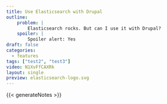 ```yaml
---
title: Use Elasticsearch with Drupal
outline:
    problem: |
        Elasticsearch rocks. But can I use it with Drupal?
    spoiler: |
        Spoiler alert: Yes
draft: false
categories:
  - features
tags: ["test2", "test3"]
video: N1XvFfCAXRk
layout: single
preview: elasticsearch-logo.svg
---
```


{{< generateNotes >}}
